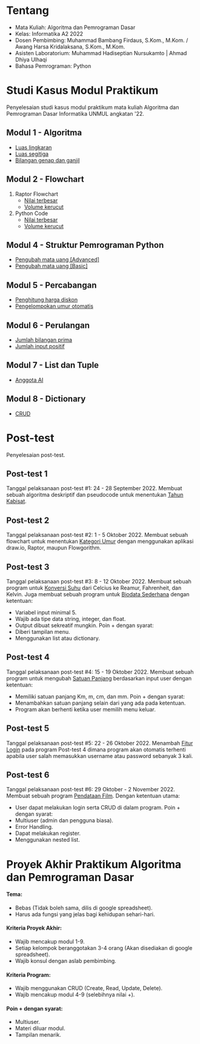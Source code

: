 # Tentang
- Mata Kuliah: Algoritma dan Pemrograman Dasar
- Kelas: Informatika A2 2022
- Dosen Pembimbing: Muhammad Bambang Firdaus, S.Kom., M.Kom. / Awang Harsa Kridalaksana, S.Kom., M.Kom.
- Asisten Laboratorium: Muhammad Hadiseptian Nursukamto | Ahmad Dhiya Ulhaqi
- Bahasa Pemrograman: Python

# Studi Kasus Modul Praktikum
Penyelesaian studi kasus modul praktikum mata kuliah Algoritma dan Pemrograman Dasar Informatika UNMUL angkatan '22.

## Modul 1 - Algoritma
- [Luas lingkaran](https://github.com/nabilsaragih/Semester1/blob/main/StudiKasus/Modul%201/luasLingkaran.py "Luas lingkaran")
- [Luas segitiga](https://github.com/nabilsaragih/Semester1/blob/main/StudiKasus/Modul%201/luasSegitiga.py "Luas segitiga")
- [Bilangan genap dan ganjil](https://github.com/nabilsaragih/Semester1/blob/main/StudiKasus/Modul%201/evenOdd.py "Bilangan genap dan ganjil")

## Modul 2 - Flowchart
1. Raptor Flowchart
    - [Nilai terbesar](https://github.com/nabilsaragih/Semester1/blob/main/StudiKasus/Modul%202/nilaiTerbesar.rap "Nilai terbesar")
    - [Volume kerucut](https://github.com/nabilsaragih/Semester1/blob/main/StudiKasus/Modul%202/volumeKerucut.rap "Volume kerucut")
2. Python Code
    - [Nilai terbesar](https://github.com/nabilsaragih/Semester1/blob/main/StudiKasus/Modul%202/nilaiTerbesar.py "Nilai terbesar")
    - [Volume kerucut](https://github.com/nabilsaragih/Semester1/blob/main/StudiKasus/Modul%202/volumeKerucut.py "Volume kerucut")

## Modul 4 - Struktur Pemrograman Python
- [Pengubah mata uang \[Advanced\]](https://github.com/nabilsaragih/Semester1/blob/main/StudiKasus/Modul%204/currencyConverter.py "Pengubah mata uang \[Advanced\]")
- [Pengubah mata uang \[Basic\]](https://github.com/nabilsaragih/Semester1/blob/main/StudiKasus/Modul%204/currencyConverter2.py "Pengubah mata uang \[Basic\]")

## Modul 5 - Percabangan
- [Penghitung harga diskon](https://github.com/nabilsaragih/Semester1/blob/main/StudiKasus/Modul%205/violetDiscount.py "Penghitung harga diskon")
- [Pengelompokan umur otomatis](https://github.com/nabilsaragih/Semester1/blob/main/StudiKasus/Modul%205/umurOtomatis.py "Pengelompokan umur otomatis")

## Modul 6 - Perulangan
- [Jumlah bilangan prima](https://github.com/nabilsaragih/Semester1/blob/main/StudiKasus/Modul%206/primeNumber.py "Jumlah bilangan prima")
- [Jumlah input positif](https://github.com/nabilsaragih/Semester1/blob/main/StudiKasus/Modul%206/inputPositif.py "Jumlah input positif")

## Modul 7 - List dan Tuple
- [Anggota AI](https://github.com/nabilsaragih/Semester1/blob/main/StudiKasus/Modul%207/anggotaAI.py "Anggota AI")

## Modul 8 - Dictionary
- [CRUD](https://github.com/nabilsaragih/Semester1/blob/main/StudiKasus/Modul%208/CRUD.py "CRUD")


# Post-test
Penyelesaian post-test.

## Post-test 1
Tanggal pelaksanaan post-test #1: 24 - 28 September 2022. Membuat sebuah algoritma deskriptif dan pseudocode untuk menentukan [Tahun Kabisat](https://github.com/nabilsaragih/Semester1/tree/main/Post-test/1 "Tahun Kabisat").

## Post-test 2
Tanggal pelaksanaan post-test #2: 1 - 5 Oktober 2022. Membuat sebuah flowchart untuk menentukan [Kategori Umur](https://github.com/nabilsaragih/Semester1/tree/main/Post-test/2 "Kategori Umur") dengan menggunakan aplikasi draw.io, Raptor, maupun Flowgorithm.

## Post-test 3
Tanggal pelaksanaan post-test #3: 8 - 12 Oktober 2022. Membuat sebuah program untuk [Konversi Suhu](https://github.com/nabilsaragih/Semester1/tree/main/Post-test/3/suhuConverter.py "Konversi Suhu") dari Celcius ke Reamur, Fahrenheit, dan Kelvin. Juga membuat sebuah program untuk [Biodata Sederhana](https://github.com/nabilsaragih/Semester1/tree/main/Post-test/3/biodata.py "Biodata Sederhana") dengan ketentuan:
- Variabel input minimal 5.
- Wajib ada tipe data string, integer, dan float.
- Output dibuat sekreatif mungkin.
Poin + dengan syarat:
- Diberi tampilan menu.
- Menggunakan list atau dictionary.

## Post-test 4
Tanggal pelaksanaan post-test #4: 15 - 19 Oktober 2022. Membuat sebuah program untuk mengubah [Satuan Panjang](https://github.com/nabilsaragih/Semester1/tree/main/Post-test/4/konversiPanjang.py "Satuan Panjang") berdasarkan input user dengan ketentuan:
- Memiliki satuan panjang Km, m, cm, dan mm.
Poin + dengan syarat:
- Menambahkan satuan panjang selain dari yang ada pada ketentuan.
- Program akan berhenti ketika user memilih menu keluar.

## Post-test 5
Tanggal pelaksanaan post-test #5: 22 - 26 Oktober 2022. Menambah [Fitur Login](https://github.com/nabilsaragih/Semester1/tree/main/Post-test/5/konversiPanjangBuff.py "Fitur Login") pada program Post-test 4 dimana program akan otomatis terhenti apabila user salah memasukkan username atau password sebanyak 3 kali.

## Post-test 6
Tanggal pelaksanaan post-test #6: 29 Oktober - 2 November 2022. Membuat sebuah program [Pendataan Film](https://github.com/nabilsaragih/Semester1/tree/main/Post-test/6/crud21.py "Pendataan Film"). Dengan ketentuan utama:
- User dapat melakukan login serta CRUD di dalam program.
Poin + dengan syarat:
- Multiuser (admin dan pengguna biasa).
- Error Handling.
- Dapat melakukan register.
- Menggunakan nested list.

# Proyek Akhir Praktikum Algoritma dan Pemrograman Dasar
#### Tema:
- Bebas (Tidak boleh sama, dilis di google spreadsheet).
- Harus ada fungsi yang jelas bagi kehidupan sehari-hari.
#### Kriteria Proyek Akhir:
- Wajib mencakup modul 1-9.
- Setiap kelompok beranggotakan 3-4 orang (Akan disediakan di google spreadsheet).
- Wajib konsul dengan aslab pembimbing.
#### Kriteria Program:
- Wajib menggunakan CRUD (Create, Read, Update, Delete).
- Wajib mencakup modul 4-9 (selebihnya nilai +).
#### Poin + dengan syarat:
- Multiuser.
- Materi diluar modul.
- Tampilan menarik.